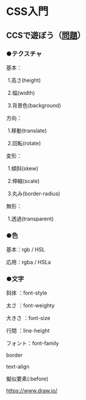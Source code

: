 # CSS入門

## CCSで遊ぼう（[問題](https://css-tricks.com/the-shapes-of-css/)）

### ●テクスチャ

基本：

​	1.高さ(height)

​	2.幅(width)

​	3.背景色(background)

方向：

​	1.移動(translate)

​	2.回転(rotate)

変形：

​	1.傾斜(skew)

​	2.伸縮(scale)

​	3.丸み(border-radius)

無形：

​	1.透過(transparent)



### ●色

基本：rgb / HSL

応用：rgba / HSLa



### ●文字

斜体    ：font-style

太さ    ：font-weighty

大きさ  ：font-size

行間    ：line-height

フォント：font-family



border

text-align



擬似要素(:before)



https://www.draw.io/
